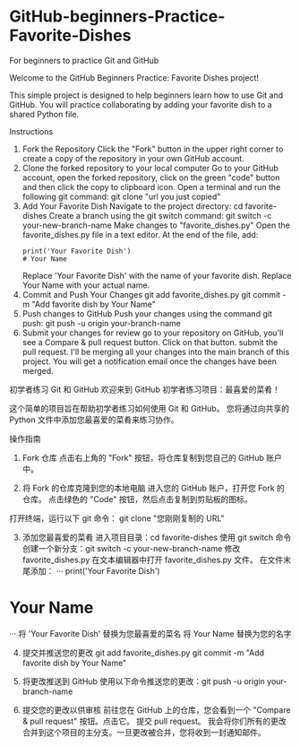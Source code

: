 # GitHub-beginners-Practice-Favorite-Dishes
For beginners to practice Git and GitHub

Welcome to the GitHub Beginners Practice: Favorite Dishes project!

This simple project is designed to help beginners learn how to use Git and GitHub. 
You will practice collaborating by adding your favorite dish to a shared Python file.

Instructions
1. Fork the Repository
    Click the "Fork" button in the upper right corner to create a copy of the repository in your own GitHub account.
2. Clone the forked repository to your local computer
    Go to your GitHub account, open the forked repository, click on the green "code" button and then click the copy to clipboard icon.
    Open a terminal and run the following git command: git clone "url you just copied"
3. Add Your Favorite Dish
    Navigate to the project directory: cd favorite-dishes
    Create a branch using the git switch command: git switch -c your-new-branch-name
   Make changes to "favorite_dishes.py"
    Open the favorite_dishes.py file in a text editor. At the end of the file, add:
   ```
   print('Your Favorite Dish')
   # Your Name
   ```
   Replace 'Your Favorite Dish' with the name of your favorite dish. Replace Your Name with your actual name.
4. Commit and Push Your Changes
   git add favorite_dishes.py
   git commit -m "Add favorite dish by Your Name"
5. Push changes to GitHub
   Push your changes using the command git push: git push -u origin your-branch-name
6. Submit your changes for review
   go to your repository on GitHub, you'll see a Compare & pull request button. Click on that button.
   submit the pull request.
    I'll be merging all your changes into the main branch of this project. You will get a notification email once the changes have been merged.


初学者练习 Git 和 GitHub
欢迎来到 GitHub 初学者练习项目：最喜爱的菜肴！

这个简单的项目旨在帮助初学者练习如何使用 Git 和 GitHub。
您将通过向共享的 Python 文件中添加您最喜爱的菜肴来练习协作。

操作指南
1. Fork 仓库
点击右上角的 "Fork" 按钮，将仓库复制到您自己的 GitHub 账户中。

2. 将 Fork 的仓库克隆到您的本地电脑
进入您的 GitHub 账户，打开您 Fork 的仓库。
点击绿色的 "Code" 按钮，然后点击复制到剪贴板的图标。

打开终端，运行以下 git 命令： git clone "您刚刚复制的 URL"

3. 添加您最喜爱的菜肴
进入项目目录：cd favorite-dishes
使用 git switch 命令创建一个新分支：git switch -c your-new-branch-name
修改 favorite_dishes.py
在文本编辑器中打开 favorite_dishes.py 文件。
在文件末尾添加：
···
print('Your Favorite Dish')
# Your Name
···
将 'Your Favorite Dish' 替换为您最喜爱的菜名
将 Your Name 替换为您的名字

4. 提交并推送您的更改
git add favorite_dishes.py
git commit -m "Add favorite dish by Your Name"

5. 将更改推送到 GitHub
使用以下命令推送您的更改：git push -u origin your-branch-name

6. 提交您的更改以供审核
前往您在 GitHub 上的仓库，您会看到一个 "Compare & pull request" 按钮。点击它。
提交 pull request。
我会将你们所有的更改合并到这个项目的主分支。一旦更改被合并，您将收到一封通知邮件。

